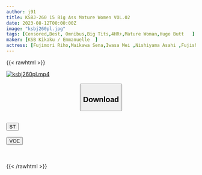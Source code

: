 ```yaml
---
author: j91
title: KSBJ-260 15 Big Ass Mature Women VOL.02
date: 2023-08-12T00:00:00Z
image: "ksbj260pl.jpg"
tags: [Censored,Best, Omnibus,Big Tits,4HR+,Mature Woman,Huge Butt	 ]
maker: [KSB Kikaku / Emmanuelle  ]
actress: [Fujimori Riho,Maikawa Sena,Iwasa Mei ,Nishiyama Asahi ,Fujishiro Momone ,Mizuki Nao, Kazama Yumi, Kurata Mao, Oshikawa Yuuri, Hagi Azusa]
---
```



{{< rawhtml >}}

<div class="video" data-videoid="m7kQAYyOoAfbLP3">
    <a href="javascript:;">
        <img src="https://my.j91.asia/posts/ksbj260pl/ksbj260pl.jpg" width="WIDTH" height="HEIGHT" alt="ksbj260pl.mp4" loading="lazy">
    </a>
</div>

<script type="text/javascript" src="https://j91.asia/asset/on-demand-st.js"></script>

<br>
  <link rel="stylesheet" href="https://j91.asia/asset/bs5.css">
  
  <center>
  <button class="btn btn-primary" type="button" data-bs-toggle="collapse" data-bs-target=".multi-collapse" aria-expanded="false" aria-controls="multiCollapseExample1 multiCollapseExample2"><h2>Download</h2></button></center>
</p>
<div class="row">
  <div class="col">
    <div class="collapse multi-collapse" id="multiCollapseExample1">
      <div class="card card-body">
	      	      <br>
<div class="buttons">  
<a href="https://streamtape.to/v/m7kQAYyOoAfbLP3"><button class="btn-hover color-3"><i class="fa fa-download"></i> ST</button></a></div>
    </div>
  </div>
</div>
  <div class="col">
    <div class="collapse multi-collapse" id="multiCollapseExample2">
      <div class="card card-body">
	      <br>
<div class="buttons">
    <a href="https://voe.sx/blvom4frnmb4"><button class="btn-hover color-9"><i class="fa fa-download"></i> VOE</button></a></div>
<br><br>
      </div>
    </div>
  </div>
</div>

{{< /rawhtml >}}